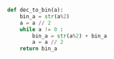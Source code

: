 ```python linenums='1'
def dec_to_bin(a):
    bin_a = str(a%2)
    a = a // 2
    while a != 0 :
        bin_a = str(a%2) + bin_a
        a = a // 2
    return bin_a
```

